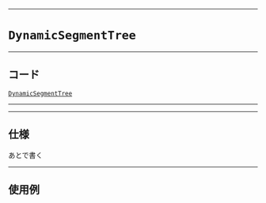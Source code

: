 _____

# `DynamicSegmentTree`

_____

## コード

[`DynamicSegmentTree`](https://github.com/titan-23/Library_py/blob/main/DataStructures/SegmentTree/DynamicSegmentTree.py)
<!-- code=https://github.com/titan-23/Library_py/blob/main/DataStructures\SegmentTree\DynamicSegmentTree.py -->

_____


_____

## 仕様

あとで書く

_____

## 使用例

```python
```

